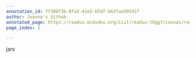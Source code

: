 ```yaml
---
annotation_id: ff388f3b-8fa3-41e2-b5df-b63faa59541f
author: Joanna's Github
annotated_page: https://readux.ecdsdev.org/iiif/readux:thgg7/canvas/readux:thgg7_00000001.jp2
page_index: 1

---
```

<p>jars</p>